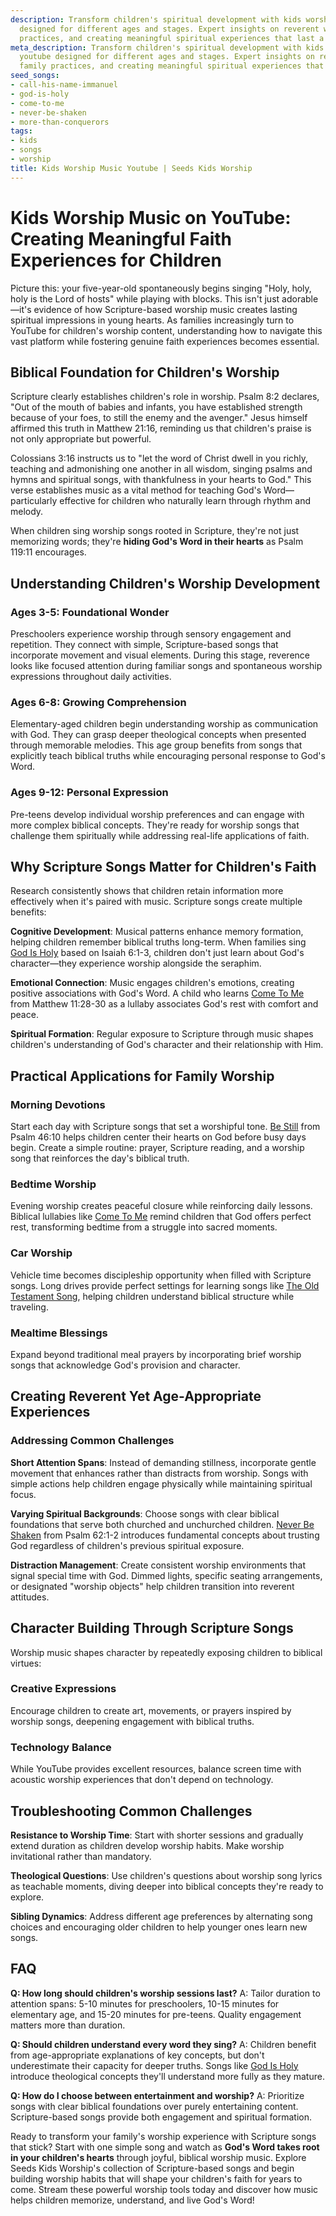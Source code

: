 ```yaml
---
description: Transform children's spiritual development with kids worship music youtube
  designed for different ages and stages. Expert insights on reverent worship, family
  practices, and creating meaningful spiritual experiences that last a lifetime.
meta_description: Transform children's spiritual development with kids worship music
  youtube designed for different ages and stages. Expert insights on reverent worship,
  family practices, and creating meaningful spiritual experiences that last a lifetime.
seed_songs:
- call-his-name-immanuel
- god-is-holy
- come-to-me
- never-be-shaken
- more-than-conquerors
tags:
- kids
- songs
- worship
title: Kids Worship Music Youtube | Seeds Kids Worship
---
```

# Kids Worship Music on YouTube: Creating Meaningful Faith Experiences for Children

Picture this: your five-year-old spontaneously begins singing "Holy, holy, holy is the Lord of hosts" while playing with blocks. This isn't just adorable—it's evidence of how Scripture-based worship music creates lasting spiritual impressions in young hearts. As families increasingly turn to YouTube for children's worship content, understanding how to navigate this vast platform while fostering genuine faith experiences becomes essential.

## Biblical Foundation for Children's Worship

Scripture clearly establishes children's role in worship. Psalm 8:2 declares, "Out of the mouth of babies and infants, you have established strength because of your foes, to still the enemy and the avenger." Jesus himself affirmed this truth in Matthew 21:16, reminding us that children's praise is not only appropriate but powerful.

Colossians 3:16 instructs us to "let the word of Christ dwell in you richly, teaching and admonishing one another in all wisdom, singing psalms and hymns and spiritual songs, with thankfulness in your hearts to God." This verse establishes music as a vital method for teaching God's Word—particularly effective for children who naturally learn through rhythm and melody.

When children sing worship songs rooted in Scripture, they're not just memorizing words; they're **hiding God's Word in their hearts** as Psalm 119:11 encourages.

## Understanding Children's Worship Development

### Ages 3-5: Foundational Wonder
Preschoolers experience worship through sensory engagement and repetition. They connect with simple, Scripture-based songs that incorporate movement and visual elements. During this stage, reverence looks like focused attention during familiar songs and spontaneous worship expressions throughout daily activities.

### Ages 6-8: Growing Comprehension
Elementary-aged children begin understanding worship as communication with God. They can grasp deeper theological concepts when presented through memorable melodies. This age group benefits from songs that explicitly teach biblical truths while encouraging personal response to God's Word.

### Ages 9-12: Personal Expression
Pre-teens develop individual worship preferences and can engage with more complex biblical concepts. They're ready for worship songs that challenge them spiritually while addressing real-life applications of faith.

## Why Scripture Songs Matter for Children's Faith

Research consistently shows that children retain information more effectively when it's paired with music. Scripture songs create multiple benefits:

**Cognitive Development**: Musical patterns enhance memory formation, helping children remember biblical truths long-term. When families sing [God Is Holy](https://seedskidsworship.com/product/god-is-holy-isaiah-611-3/) based on Isaiah 6:1-3, children don't just learn about God's character—they experience worship alongside the seraphim.

**Emotional Connection**: Music engages children's emotions, creating positive associations with God's Word. A child who learns [Come To Me](https://seedskidsworship.com/product/when-you-lie-down-lullabies-scripture-songs/) from Matthew 11:28-30 as a lullaby associates God's rest with comfort and peace.

**Spiritual Formation**: Regular exposure to Scripture through music shapes children's understanding of God's character and their relationship with Him.

## Practical Applications for Family Worship

### Morning Devotions
Start each day with Scripture songs that set a worshipful tone. [Be Still](https://seedskidsworship.com/product/seeds-of-praise-vol-3/) from Psalm 46:10 helps children center their hearts on God before busy days begin. Create a simple routine: prayer, Scripture reading, and a worship song that reinforces the day's biblical truth.

### Bedtime Worship
Evening worship creates peaceful closure while reinforcing daily lessons. Biblical lullabies like [Come To Me](https://seedskidsworship.com/product/when-you-lie-down-lullabies-scripture-songs/) remind children that God offers perfect rest, transforming bedtime from a struggle into sacred moments.

### Car Worship
Vehicle time becomes discipleship opportunity when filled with Scripture songs. Long drives provide perfect settings for learning songs like [The Old Testament Song](https://seedskidsworship.com/product/the-old-testament-song/), helping children understand biblical structure while traveling.

### Mealtime Blessings
Expand beyond traditional meal prayers by incorporating brief worship songs that acknowledge God's provision and character.

## Creating Reverent Yet Age-Appropriate Experiences

### Addressing Common Challenges

**Short Attention Spans**: Instead of demanding stillness, incorporate gentle movement that enhances rather than distracts from worship. Songs with simple actions help children engage physically while maintaining spiritual focus.

**Varying Spiritual Backgrounds**: Choose songs with clear biblical foundations that serve both churched and unchurched children. [Never Be Shaken](https://seedskidsworship.com/product/never-be-shaken-psalm-621-2-2/) from Psalm 62:1-2 introduces fundamental concepts about trusting God regardless of children's previous spiritual exposure.

**Distraction Management**: Create consistent worship environments that signal special time with God. Dimmed lights, specific seating arrangements, or designated "worship objects" help children transition into reverent attitudes.

## Character Building Through Scripture Songs

Worship music shapes character by repeatedly exposing children to biblical virtues:

### Creative Expressions
Encourage children to create art, movements, or prayers inspired by worship songs, deepening engagement with biblical truths.

### Technology Balance
While YouTube provides excellent resources, balance screen time with acoustic worship experiences that don't depend on technology.

## Troubleshooting Common Challenges

**Resistance to Worship Time**: Start with shorter sessions and gradually extend duration as children develop worship habits. Make worship invitational rather than mandatory.

**Theological Questions**: Use children's questions about worship song lyrics as teachable moments, diving deeper into biblical concepts they're ready to explore.

**Sibling Dynamics**: Address different age preferences by alternating song choices and encouraging older children to help younger ones learn new songs.

## FAQ

**Q: How long should children's worship sessions last?**
A: Tailor duration to attention spans: 5-10 minutes for preschoolers, 10-15 minutes for elementary age, and 15-20 minutes for pre-teens. Quality engagement matters more than duration.

**Q: Should children understand every word they sing?**
A: Children benefit from age-appropriate explanations of key concepts, but don't underestimate their capacity for deeper truths. Songs like [God Is Holy](https://seedskidsworship.com/product/god-is-holy-isaiah-611-3/) introduce theological concepts they'll understand more fully as they mature.

**Q: How do I choose between entertainment and worship?**
A: Prioritize songs with clear biblical foundations over purely entertaining content. Scripture-based songs provide both engagement and spiritual formation.

Ready to transform your family's worship experience with Scripture songs that stick? Start with one simple song and watch as **God's Word takes root in your children's hearts** through joyful, biblical worship music. Explore Seeds Kids Worship's collection of Scripture-based songs and begin building worship habits that will shape your children's faith for years to come. Stream these powerful worship tools today and discover how music helps children memorize, understand, and live God's Word!

<script type="application/ld+json">
{
  "@context": "https://schema.org",
  "@type": "Article",
  "headline": "Kids Worship Music Youtube",
  "author": {
    "@type": "Organization",
    "name": "Seeds Kids Worship"
  },
  "publisher": {
    "@type": "Organization",
    "name": "Seeds Kids Worship",
    "logo": {
      "@type": "ImageObject",
      "url": "https://seedskidsworship.com/logo.png"
    }
  },
  "datePublished": "2025-09-05T15:41:31.014172",
  "dateModified": "2025-09-05T15:41:31.014197",
  "description": "Transform children's spiritual development with kids worship music youtube designed for different ages and stages. Expert insights on reverent worship, family p",
  "mainEntityOfPage": {
    "@type": "WebPage",
    "@id": "https://seedskidsworship.com/activities/kids-worship-music-youtube/"
  }
}
</script>

<script type="application/ld+json">
{
  "@context": "https://schema.org",
  "@type": "Product",
  "name": "Call His Name Immanuel",
  "description": "Powerful Scripture song about Isaiah's prophecy of Immanuel meaning God With Us prophesied 700 years before Christ's birth",
  "url": "https://seedskidsworship.com/product/call-his-name-immanuel-isaiah-714/",
  "brand": {
    "@type": "Brand",
    "name": "Seeds Kids Worship"
  },
  "category": "Children's Christian Music",
  "album": "Seeds of Christmas EP"
}
</script>

<script type="application/ld+json">
{
  "@context": "https://schema.org",
  "@type": "Product",
  "name": "God Is Holy",
  "description": "Isaiah 6:1-3 forms the basis of this worshipful song, calling attention to God\u2019s holiness as the seraphim proclaim \u2018Holy, holy, holy is the Lord of hosts\u2019 and inviting children to join that praise.",
  "url": "https://seedskidsworship.com/product/god-is-holy-isaiah-611-3/",
  "brand": {
    "@type": "Brand",
    "name": "Seeds Kids Worship"
  },
  "category": "Children's Christian Music",
  "album": "The Character of God"
}
</script>

<script type="application/ld+json">
{
  "@context": "https://schema.org",
  "@type": "Product",
  "name": "Come To Me",
  "description": "Biblical lullaby based on Matthew 11:28-30 offering rest and comfort through God's Word. Creates peaceful atmosphere for bedtime worship reminding families that true rest comes from God alone. Part of Scripture-based lullaby collection.",
